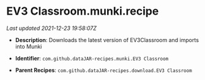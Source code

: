 # EV3 Classroom.munki.recipe

_Last updated 2021-12-23 19:58:07Z_

- **Description**: Downloads the latest version of EV3Classroom and imports into Munki

- **Identifier**: `com.github.dataJAR-recipes.munki.EV3 Classroom`

- **Parent Recipes**: `com.github.dataJAR-recipes.download.EV3 Classroom`